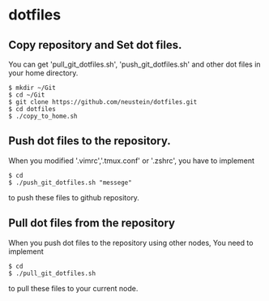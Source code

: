 # dotfiles
## Copy repository and Set dot files.
You can get 'pull_git_dotfiles.sh', 'push_git_dotfiles.sh' and other dot files in your home directory.
```
$ mkdir ~/Git
$ cd ~/Git
$ git clone https://github.com/neustein/dotfiles.git
$ cd dotfiles
$ ./copy_to_home.sh
```

## Push dot files to the repository.
When you modified '.vimrc','.tmux.conf' or '.zshrc', you have to implement
```
$ cd
$ ./push_git_dotfiles.sh "messege"
```
to push these files to github repository.

## Pull dot files from the repository
When you push dot files to the repository using other nodes, You need to implement
```
$ cd
$ ./pull_git_dotfiles.sh
```
to pull these files to your current node.

